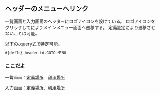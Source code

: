 ## ヘッダーのメニューへリンク

一覧画面と入力画面のヘッダーにロゴアイコンを設けている。
ロゴアイコンをクリックしてによりメインメニュー画面へ遷移する。
定義設定により遷移させないことは可能。

以下のJquery式で特定可能。
```
#{defId}_header td.GOTO-MENU
```

### ここだよ
一覧画面：[定義場所](https://efwgrp.github.io/ske/svg/header.menu.listPage.def.svg)、[利用場所](https://efwgrp.github.io/ske/svg/header.menu.listPage.svg)

入力画面：[定義場所](https://efwgrp.github.io/ske/svg/header.menu.inputPage.def.svg)、[利用場所](https://efwgrp.github.io/ske/svg/header.menu.inputPage.svg)
